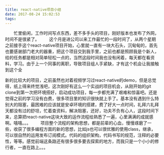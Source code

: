 ```yaml
---
title: react-native项目小结
date: 2017-08-24 15:02:53
tags:
---
```

&emsp;&emsp;忙里偷闲，工作时间写点东西，差不多手头的项目，刚好版本也发布了外网，时间不是很紧了。
&emsp;&emsp;这个月是进公司以来工作最忙的一段时间了，从两个星期之前接手这个react-native项目开始，心里就一直有一块大石头，沉甸甸的，首先也要感谢部门老大的器重，把这个项目交到我手里，之前也都是照顾我是个新人，给的任务都是相对简单轻松一点的，当然这段时间我也没有闲着，每天都在看资料，学习。由于上一个同事的离职，导致项目组人手紧缺，才有这个机会让我接触到这个全
<!-- more -->
新的比较大的项目，之前虽然也对着视频学习过react-native的demo，但是总觉得，纸上得来终觉浅吧，这次刚好有这么一个实战的项目机会，从刚开始的git clone到第一次把环境搭好，启动成功项目，每一步都充满了艰难和惊喜吧。还是觉得之前的学习没有白费，很多项目里的知识很快就上手了。基本没有遇到什么特别大的阻塞，最困难的应该就是安卓环境的搭建，费了好大一点时间，礼拜六礼拜天都没有过的舒坦，忙着查资料，解决阻塞，还好，功夫不负有心人，这段时间下来，总算把react-native这块大致的运作流程给熟悉了一遍，心里满满的成就感啊。嘻嘻。。。
&emsp;&emsp;项目整个流程的架构思想，都是前辈的心血，慢慢琢磨了一些，收获了很多编程方面的新的思想，比如js也可以很优雅的使用class，继承，可以很自然的运用发布订阅模式。代码的组织架构，代码书写的规范，注释的必要性，等等。感觉前端这条路还有很多很多要去探索的地方，而我只是一个小小的修行者，一直在路上。。。